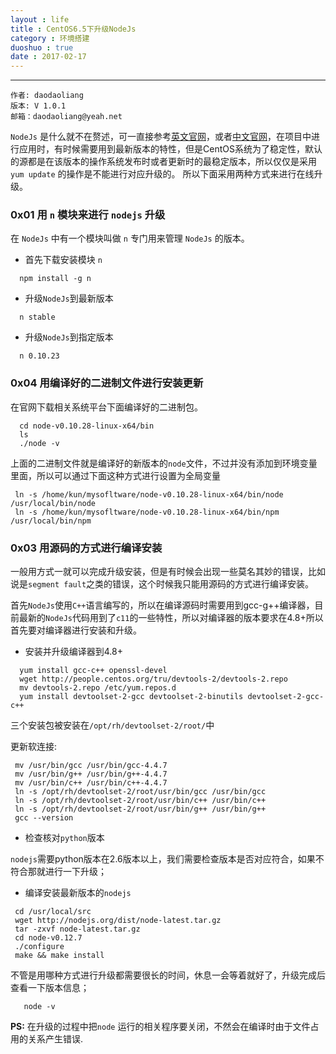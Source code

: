```yaml
---
layout : life
title : CentOS6.5下升级NodeJs
category : 环境搭建
duoshuo : true
date : 2017-02-17
---
```



******

	作者: daodaoliang
    版本: V 1.0.1
    邮箱：daodaoliang@yeah.net

<!-- more -->

  `NodeJs` 是什么就不在赘述，可一直接参考[英文官网][1]，或者[中文官网][2]，在项目中进行应用时，有时候需要用到最新版本的特性，但是CentOS系统为了稳定性，默认的源都是在该版本的操作系统发布时或者更新时的最稳定版本，所以仅仅是采用`yum update` 的操作是不能进行对应升级的。
  所以下面采用两种方式来进行在线升级。
  
### 0x01 用 `n` 模块来进行 `nodejs` 升级

  在 `NodeJs` 中有一个模块叫做 `n` 专门用来管理 `NodeJs` 的版本。
  
  * 首先下载安装模块 `n` 
  
  ```
    npm install -g n
  ```
  
  * 升级`NodeJs`到最新版本
  
  ```
    n stable
  ```
  
  * 升级`NodeJs`到指定版本
  
  ```
    n 0.10.23
  ```

### 0x04 用编译好的二进制文件进行安装更新

  在官网下载相关系统平台下面编译好的二进制包。
  
  ```
    cd node-v0.10.28-linux-x64/bin
    ls
    ./node -v
  ```
  
  上面的二进制文件就是编译好的新版本的`node`文件，不过并没有添加到环境变量里面，所以可以通过下面这种方式进行设置为全局变量
  
  ```
   ln -s /home/kun/mysofltware/node-v0.10.28-linux-x64/bin/node /usr/local/bin/node
   ln -s /home/kun/mysofltware/node-v0.10.28-linux-x64/bin/npm /usr/local/bin/npm
  ```
  
### 0x03 用源码的方式进行编译安装

一般用方式一就可以完成升级安装，但是有时候会出现一些莫名其妙的错误，比如说是`segment fault`之类的错误，这个时候我只能用源码的方式进行编译安装。

首先`NodeJs`使用`C++`语言编写的，所以在编译源码时需要用到gcc-g++编译器，目前最新的`NodeJs`代码用到了`c11`的一些特性，所以对编译器的版本要求在4.8+所以首先要对编译器进行安装和升级。

 * 安装并升级编译器到4.8+
 
 ```
   yum install gcc-c++ openssl-devel
   wget http://people.centos.org/tru/devtools-2/devtools-2.repo
   mv devtools-2.repo /etc/yum.repos.d
   yum install devtoolset-2-gcc devtoolset-2-binutils devtoolset-2-gcc-c++
 ```
 
 三个安装包被安装在`/opt/rh/devtoolset-2/root/`中
 
 更新软连接:
 
 ```
  mv /usr/bin/gcc /usr/bin/gcc-4.4.7 
  mv /usr/bin/g++ /usr/bin/g++-4.4.7 
  mv /usr/bin/c++ /usr/bin/c++-4.4.7 
  ln -s /opt/rh/devtoolset-2/root/usr/bin/gcc /usr/bin/gcc 
  ln -s /opt/rh/devtoolset-2/root/usr/bin/c++ /usr/bin/c++ 
  ln -s /opt/rh/devtoolset-2/root/usr/bin/g++ /usr/bin/g++ 
  gcc --version
 ```
  
  * 检查核对`python`版本
  
  `nodejs`需要python版本在2.6版本以上，我们需要检查版本是否对应符合，如果不符合那就进行一下升级；
  
  * 编译安装最新版本的`nodejs`
  
  ```
   cd /usr/local/src
   wget http://nodejs.org/dist/node-latest.tar.gz
   tar -zxvf node-latest.tar.gz
   cd node-v0.12.7
   ./configure
   make && make install
  ```
  
 不管是用哪种方式进行升级都需要很长的时间，休息一会等着就好了，升级完成后查看一下版本信息；
 
 ```
	node -v
 ```
 
 **PS:** 在升级的过程中把`node` 运行的相关程序要关闭，不然会在编译时由于文件占用的关系产生错误.
   
  

[1]:https://nodejs.org/en/
[2]:http://nodejs.cn/